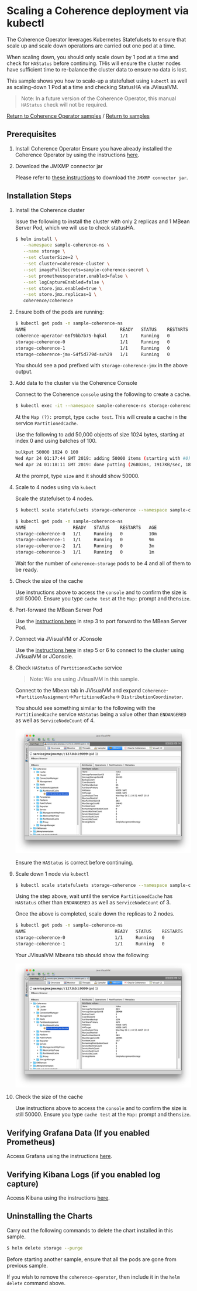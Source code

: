 # Scaling a Coherence deployment via kubectl

The Coherence Operator leverages Kubernetes Statefulsets to ensure that
scale up and scale down operations are carried out one pod at a time.
 
When scaling down, you should only scale down by 1 pod at a time and check for `HAStatus` before 
continuing. THis will ensure the cluster nodes have sufficient time to re-balance 
the cluster data to ensure no data is lost.

This sample shows you how to scale-up a statefulset using `kubectl` as well as scaling-down
1 Pod at a time and checking StatusHA via JVisualVM.

> Note: In a future version of the Coherence Operator, this manual `HAStatus` check will not be required.

[Return to Coherence Operator samples](../) / [Return to samples](../../README.md#list-of-samples)

## Prerequisites

1. Install Coherence Operator
   Ensure you have already installed the Coherence Operator by using the instructions [here](../../../README.md#install-the-coherence-operator).

1. Download the JMXMP connector jar

   Please refer to [these instructions](../../management/jmx/README.md#Prerequisites) to download the 
   `JMXMP connector jar`.

## Installation Steps

1. Install the Coherence cluster

   Issue the following to install the cluster with only 2 replicas and 1 MBean Server Pod, which we will
   use to check statusHA.

   ```bash
   $ helm install \
      --namespace sample-coherence-ns \
      --name storage \
      --set clusterSize=2 \
      --set cluster=coherence-cluster \
      --set imagePullSecrets=sample-coherence-secret \
      --set prometheusoperator.enabled=false \
      --set logCaptureEnabled=false \
      --set store.jmx.enabled=true \
      --set store.jmx.replicas=1 \
      coherence/coherence
   ```
   
1. Ensure both of the pods are running:

   ```bash
   $ kubectl get pods -n sample-coherence-ns
   NAME                                    READY   STATUS    RESTARTS   AGE
   coherence-operator-66f9bb7b75-hqk4l     1/1     Running   0          13m
   storage-coherence-0                     1/1     Running   0          3m
   storage-coherence-1                     1/1     Running   0          2m
   storage-coherence-jmx-54f5d779d-svh29   1/1     Running   0          2m
   ```
   
   You should see a pod prefixed with `storage-coherence-jmx` in the above output.

1. Add data to the cluster via the Coherence Console

   Connect to the Coherence `console` using the following to create a cache.

   ```bash
   $ kubectl exec -it --namespace sample-coherence-ns storage-coherence-0 bash /scripts/startCoherence.sh console
   ```   
   
   At the `Map (?):` prompt, type `cache test`.  This will create a cache in the service `PartitionedCache`.
   
   Use the following to add 50,000 objects of size 1024 bytes, starting at index 0 and using batches of 100.
   
   ```bash
   bulkput 50000 1024 0 100
   Wed Apr 24 01:17:44 GMT 2019: adding 50000 items (starting with #0) each 1024 bytes ...
   Wed Apr 24 01:18:11 GMT 2019: done putting (26802ms, 1917KB/sec, 1865 items/sec)
   ```
   
   At the prompt, type `size` and it should show 50000.

1. Scale to 4 nodes using via `kubect`

   Scale the statefulset to 4 nodes.
  
   ```bash
   $ kubectl scale statefulsets storage-coherence --namespace sample-coherence-ns --replicas=4
   ```  
   
   ```bash
   $ kubectl get pods -n sample-coherence-ns
   NAME                  READY   STATUS    RESTARTS   AGE 
   storage-coherence-0   1/1     Running   0          10m
   storage-coherence-1   1/1     Running   0          9m
   storage-coherence-2   1/1     Running   0          3m
   storage-coherence-3   1/1     Running   0          1m
   ```
   
   Wait for the number of `coherence-storage` pods to be 4 and all of them to be ready.
   
1. Check the size of the cache

   Use instructions above to access the `console` and to confirm the size is still 50000. 
   Ensure you type `cache test` at the `Map:` prompt and then`size`.
   
1. Port-forward the MBean Server Pod 

   Use the [instructions here](../../management/jmx/README.md#installation-steps) in step
   3 to port forward to the MBean Server Pod.
   
1. Connect via JVisualVM or JConsole

   Use the [instructions here](../../management/jmx/README.md#installation-steps) in step
   5 or 6  to connect to the cluster using JVisualVM or JConsole. 
   
1. Check `HAStatus` of `PartitionedCache` service

   > Note: We are using JVisualVM in this sample.
   
   Connect to the Mbean tab in JVisualVM and expand `Coherence`->`PartitionAssignment`->`PartitionedCache`->
   `DistributionCoordinator`.
   
   You should see something similar to the following with the `PartitionedCache` service `HAStatus` being a value
   other than `ENDANGERED` as well as `ServiceNodeCount` of 4.
   
   ![JVisualVM with 4 Nodes Running](img/jvisualvm-4-nodes.png)
    
   Ensure the `HAStatus` is correct before continuing. 
 
1. Scale down 1 node via `kubectl`    
  
   ```bash
   $ kubectl scale statefulsets storage-coherence --namespace sample-coherence-ns --replicas=3
   ``` 
   
   Using the step above, wait until the service `PartitionedCache` has `HAStatus` other than `ENDANGERED` 
   as well as `ServiceNodeCount` of 3.
   
   Once the above is completed, scale down the replicas to 2 nodes.
   
   ```bash
   $ kubectl get pods -n sample-coherence-ns
   NAME                                  READY   STATUS    RESTARTS   AGE 
   storage-coherence-0                   1/1     Running   0          22m
   storage-coherence-1                   1/1     Running   0          21m
   ```
   
   Your JVisualVM Mbeans tab should show the following:
   
   ![JVisualVM with 2 Nodes Running](img/jvisualvm-2-nodes.png)
   
1. Check the size of the cache

   Use instructions above to access the `console` and to confirm the size is still 50000. 
   Ensure you type `cache test` at the `Map:` prompt and then`size`.
      
## Verifying Grafana Data (If you enabled Prometheus)

Access Grafana using the instructions [here](../../README.md#access-grafana).

## Verifying Kibana Logs (if you enabled log capture)

Access Kibana using the instructions [here](../../README.md#access-kibana).

## Uninstalling the Charts

Carry out the following commands to delete the chart installed in this sample.

```bash
$ helm delete storage --purge
```
    
Before starting another sample, ensure that all the pods are gone from previous sample.

If you wish to remove the `coherence-operator`, then include it in the `helm delete` command above.
   
   
   
